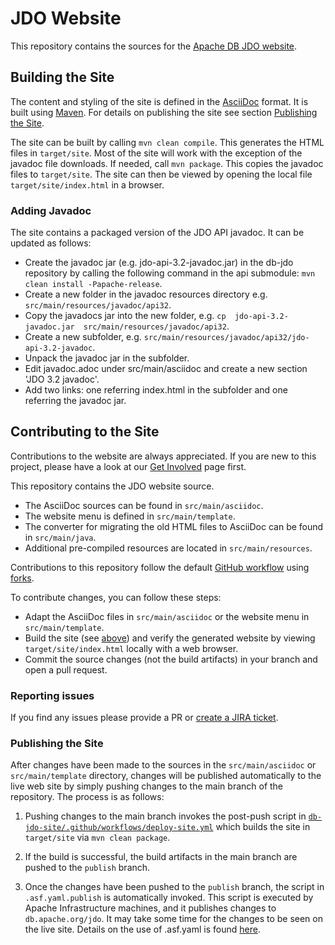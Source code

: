 # JDO Website

This repository contains the sources for the [Apache DB JDO website](https://db.apache.org/jdo/).

## Building the Site

The content and styling of the site is defined in the [AsciiDoc](https://asciidoc.org/) format.
It is built using [Maven](https://maven.apache.org/).
For details on publishing the site see section [Publishing the Site](#publishing-the-site).

The site can be built by calling `mvn clean compile`. This generates the HTML files in `target/site`.
Most of the site will work with the exception of the javadoc file downloads.
If needed, call `mvn package`. This copies the javadoc files to `target/site`.
The site can then be viewed by opening the local file `target/site/index.html` in a browser.

### Adding Javadoc

The site contains a packaged version of the JDO API javadoc. It can be updated as follows:

* Create the javadoc jar (e.g. jdo-api-3.2-javadoc.jar) in the db-jdo repository by calling the following command in the api submodule: `mvn clean install -Papache-release`.
* Create a new folder in the javadoc resources directory e.g. `src/main/resources/javadoc/api32`.
* Copy the javadocs jar into the new folder, e.g. `cp  jdo-api-3.2-javadoc.jar  src/main/resources/javadoc/api32`.
* Create a new subfolder, e.g. `src/main/resources/javadoc/api32/jdo-api-3.2-javadoc`.
* Unpack the javadoc jar in the subfolder.
* Edit javadoc.adoc under src/main/asciidoc and create a new section 'JDO 3.2 javadoc'.
* Add two links: one referring index.html in the subfolder and one referring the javadoc jar.

## Contributing to the Site

Contributions to the website are always appreciated.
If you are new to this project, please have a look at our [Get Involved](https://db.apache.org/jdo/get-involved.html) page first.

This repository contains the JDO website source.

 * The AsciiDoc sources can be found in `src/main/asciidoc`. 
 * The website menu is defined in `src/main/template`.
 * The converter for migrating the old HTML files to AsciiDoc can be found in `src/main/java`.
 * Additional pre-compiled resources are located in `src/main/resources`.

Contributions to this repository follow the default [GitHub workflow](https://guides.github.com/introduction/flow/)
using [forks](https://guides.github.com/activities/forking/).

To contribute changes, you can follow these steps:

 * Adapt the AsciiDoc files in `src/main/asciidoc` or the website menu in  `src/main/template`.
 * Build the site (see [above](#building-the-site)) and verify the generated website by viewing `target/site/index.html` locally with a web browser.
 * Commit the source changes (not the build artifacts) in your branch and open a pull request.

### Reporting issues

If you find any issues please provide a PR or [create a JIRA ticket](https://issues.apache.org/jira/projects/JDO/issues/?filter=allopenissues).
 
### Publishing the Site

After changes have been made to the sources in the `src/main/asciidoc` or `src/main/template` directory, changes will be published automatically to the live web site by simply pushing changes to the main branch of the repository. The process is as follows:

1. Pushing changes to the main branch invokes the post-push script in [`db-jdo-site/.github/workflows/deploy-site.yml`](./.github/workflows/deploy-site.yml) which builds the site in `target/site` via `mvn clean package`.

2. If the build is successful, the build artifacts in the main branch are pushed to the `publish` branch.

3. Once the changes have been pushed to the `publish` branch, the script in `.asf.yaml.publish` is automatically invoked. This script is executed by Apache Infrastructure machines, and it publishes changes to `db.apache.org/jdo`. It may take some time for the changes to be seen on the live site.
Details on the use of .asf.yaml is found [here](https://cwiki.apache.org/confluence/display/INFRA/git+-+.asf.yaml+features#git.asf.yamlfeatures-WebSiteDeploymentServiceforGitRepositories).
